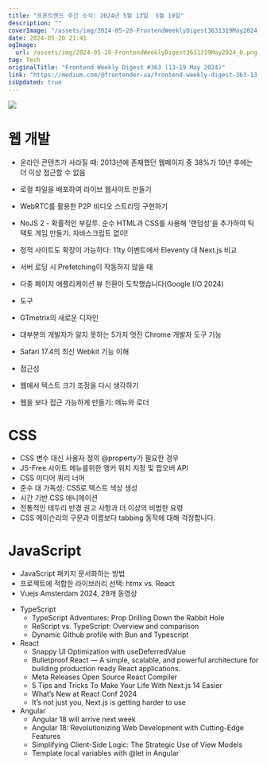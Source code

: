 ```yaml
---
title: "프론트엔드 주간 소식: 2024년 5월 13일  5월 19일"
description: ""
coverImage: "/assets/img/2024-05-20-FrontendWeeklyDigest3631319May2024_0.png"
date: 2024-05-20 21:41
ogImage: 
  url: /assets/img/2024-05-20-FrontendWeeklyDigest3631319May2024_0.png
tag: Tech
originalTitle: "Frontend Weekly Digest #363 (13–19 May 2024)"
link: "https://medium.com/@frontender-ua/frontend-weekly-digest-363-13-19-may-2024-9f9c46819336"
isUpdated: true
---
```





<img src="/assets/img/2024-05-20-FrontendWeeklyDigest3631319May2024_0.png" />

# 웹 개발

- 온라인 콘텐츠가 사라질 때: 2013년에 존재했던 웹페이지 중 38%가 10년 후에는 더 이상 접근할 수 없음
- 로컬 파일을 배포하여 라이브 웹사이트 만들기
- WebRTC를 활용한 P2P 비디오 스트리밍 구현하기
- NoJS 2 - 확률적인 부갈루. 순수 HTML과 CSS를 사용해 '랜덤성'을 추가하여 틱택토 게임 만들기. 자바스크립트 없이!
- 정적 사이트도 확장이 가능하다: 11ty 이벤트에서 Eleventy 대 Next.js 비교
- 서버 로딩 시 Prefetching이 작동하지 않을 때
- 다중 페이지 애플리케이션 뷰 전환이 도착했습니다(Google I/O 2024)

- 도구
- GTmetrix의 새로운 디자인
- 대부분의 개발자가 알지 못하는 5가지 멋진 Chrome 개발자 도구 기능
- Safari 17.4의 최신 Webkit 기능 이해

- 접근성
- 웹에서 텍스트 크기 조정을 다시 생각하기
- 웹을 보다 접근 가능하게 만들기: 메뉴와 로더

<div class="content-ad"></div>

# CSS

- CSS 변수 대신 사용자 정의 @property가 필요한 경우
- JS-Free 사이트 메뉴를위한 앵커 위치 지정 및 팝오버 API
- CSS 미디어 쿼리 너머
- 준수 대 가독성: CSS로 텍스트 색상 생성
- 시간 기반 CSS 애니메이션
- 전통적인 테두리 반경 권고 사항과 더 이상의 비범한 요령
- CSS 메이슨리의 구문과 이름보다 tabbing 동작에 대해 걱정합니다.

# JavaScript

- JavaScript 패키지 문서화하는 방법
- 프로젝트에 적합한 라이브러리 선택: htmx vs. React
- Vuejs Amsterdam 2024, 29개 동영상

<div class="content-ad"></div>

- TypeScript
  - TypeScript Adventures: Prop Drilling Down the Rabbit Hole
  - ReScript vs. TypeScript: Overview and comparison
  - Dynamic Github profile with Bun and Typescript
- React
  - Snappy UI Optimization with useDeferredValue
  - Bulletproof React — A simple, scalable, and powerful architecture for building production ready React applications.
  - Meta Releases Open Source React Compiler
  - 5 Tips and Tricks To Make Your Life With Next.js 14 Easier
  - What’s New at React Conf 2024
  - It’s not just you, Next.js is getting harder to use
- Angular
  - Angular 18 will arrive next week
  - Angular 18: Revolutionizing Web Development with Cutting-Edge Features
  - Simplifying Client-Side Logic: The Strategic Use of View Models
  - Template local variables with @let in Angular